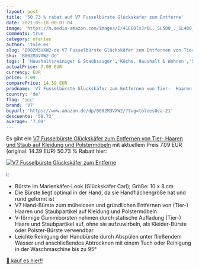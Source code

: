 ```yaml
---
layout: post
title: '50.73 % rabat auf V7 Fusselbürste Glückskäfer zum Entferne'
date: 2021-05-18 00:01:04
image: 'https://m.media-amazon.com/images/I/41EGOlsJr6L._SL500_._SL400_.jpg'
comments: true
category: ofertas
author: 'tole.es'
slug: 'B002M3VXW2-de V7 Fusselbürste Glückskäfer zum Entfernen von Tier- Haaren...'
sku: 'B002M3VXW2-de'
tags: [ 'Haushaltsreiniger & Staubsauger','Küche, Haushalt & Wohnen','Staubwedel','v7', ]
actualPrice: 7.09 EUR
currency: EUR
price: 7.09
comparePrice: 14.39 EUR
prodname: 'V7 Fusselbürste Glückskäfer zum Entfernen von Tier-  Haaren und Staub auf Kleidung und Polstermöbeln'
country: 'de'
flag: '🇩🇪'
brand: 'V7'
buyurl: 'https://www.amazon.de/dp/B002M3VXW2/?tag=tolees0ca-21'
descuento: '50.73'
average: '7.09'
---
```


Es gibt ein [V7 Fusselbürste Glückskäfer zum Entfernen von Tier-  Haaren und Staub auf Kleidung und Polstermöbeln](https://www.amazon.de/dp/B002M3VXW2/?tag=tolees0ca-21) mit aktuellem Preis 7.09 EUR (original: 14.39 EUR) 50.73 % Rabatt hier:

[![V7 Fusselbürste Glückskäfer zum Entferne](https://m.media-amazon.com/images/I/41EGOlsJr6L._SL500_._SL400_.jpg)](https://www.amazon.de/dp/B002M3VXW2/?tag=tolees0ca-21)

ℹ️:

- Bürste im Marienkäfer-Look (Glückskäfer Carl); Größe: 10 x 8 cm
- Die Bürste liegt optimal in der Hand, da sie Handflächengröße hat und rund geformt ist
- V7 Hand-Bürste zum mühelosen und gründlichen Entfernen von (Tier-) Haaren und Staubpartikel auf Kleidung und Polstermöbeln
- V-förmige Gummiborsten nehmen durch statische Aufladung (Tier-) Haare und Staubpartikel auf, ohne sie aufzuwirbeln, als Kleider-Bürste oder Polster-Bürste verwendbar
- Leichte Reinigung der Handbürste durch Abspülen unter fließendem Wasser und anschließendes Abtrocknen mit einem Tuch oder Reinigung in der Waschmaschine bis zu 95°

[🛒 kauf es hier!!](https://www.amazon.de/dp/B002M3VXW2/?tag=tolees0ca-21)
